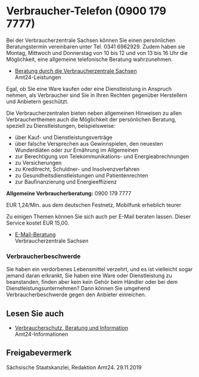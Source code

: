 # Verbraucher-Telefon (0900 179 7777)

Bei der Verbraucherzentrale Sachsen können Sie einen persönlichen Beratungstermin vereinbaren unter Tel. 0341 6962929. Zudem haben sie Montag, Mittwoch und Donnerstag von 10 bis 12 und von 13 bis 16 Uhr die Möglichkeit, eine allgemeine telefonische Beratung wahrzunehmen.

* [Beratung durch die Verbraucherzentrale Sachsen](https://amt24dev.sachsen.de/zufi/leistungen/6000481)  
  Amt24-Leistungen

Egal, ob Sie eine Ware kaufen oder eine Dienstleistung in Anspruch nehmen, als Verbraucher sind Sie in Ihren Rechten gegenüber Herstellern und Anbietern geschützt.

Die Verbraucherzentralen bieten neben allgemeinen Hinweisen zu allen Verbraucherthemen auch die Möglichkeit der persönlichen Beratung, speziell zu Dienstleistungen, beispielsweise:

* über Kauf- und Dienstleistungsverträge
* über falsche Versprechen aus Gewinnspielen, den neuesten Wunderdiäten oder zur Ernährung im Allgemeinen
* zur Berechtigung von Telekommunikations- und Energieabrechnungen
* zu Versicherungen
* zu Kreditrecht, Schuldner- und Insolvenzverfahren
* zu Gesundheitsdienstleistungen und Patientenrechten
* zur Baufinanzierung und Energieeffizienz

**Allgemeine Verbraucherberatung:** 0900 179 7777

EUR 1,24/Min. aus dem deutschen Festnetz, Mobilfunk erheblich teurer

Zu einigen Themen können Sie sich auch per E-Mail beraten lassen. Dieser Service kostet EUR 15,00.

* [E-Mail-Beratung](https://www.meine-verbraucherzentrale.de/DE-SN/emailberatung "Verbraucherzentrale Sachsen: Rubrik \"E-Mail-Beratung\"")  
  Verbraucherzentrale Sachsen

### Verbraucherbeschwerde

Sie haben ein verdorbenes Lebensmittel verzehrt, und es ist vielleicht sogar jemand daran erkrankt, Sie haben eine Ware oder Dienstleistung zu beanstanden, finden aber kein kein Gehör beim Händler oder bei dem Dienstleistungsunternehmen? Dann können Sie umgehend Verbraucherbeschwerde gegen den Anbieter einreichen.

## Lesen Sie auch

* [Verbraucherschutz, Beratung und Information](https://amt24dev.sachsen.de/zufi/lebenslagen/5000286)  
  Amt24-Informationen

## Freigabevermerk

Sächsische Staatskanzlei, Redaktion Amt24. 29.11.2019
